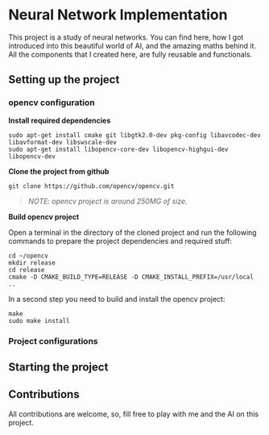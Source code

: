# Neural Network Implementation

This project is a study of neural networks. You can find here, how I got introduced into this beautiful world of AI, and the amazing maths behind it. All the components that I created here, are fully reusable and functionals.

## Setting up the project

### opencv configuration

**Install required dependencies**

```
sudo apt-get install cmake git libgtk2.0-dev pkg-config libavcodec-dev libavformat-dev libswscale-dev
sudo apt-get install libopencv-core-dev libopencv-highgui-dev libopencv-dev
```

**Clone the project from github**

```
git clone https://github.com/opencv/opencv.git
```

> *NOTE: opencv project is around 250MG of size.*

**Build opencv project**

Open a terminal in the directory of the cloned project and run the following commands to prepare the project dependencies and required stuff:

```
cd ~/opencv
mkdir release
cd release
cmake -D CMAKE_BUILD_TYPE=RELEASE -D CMAKE_INSTALL_PREFIX=/usr/local ..
```

In a second step you need to build and install the opencv project:

```
make
sudo make install
```

### Project configurations

## Starting the project

## Contributions

All contributions are welcome, so, fill free to play with me and the AI on this project.
